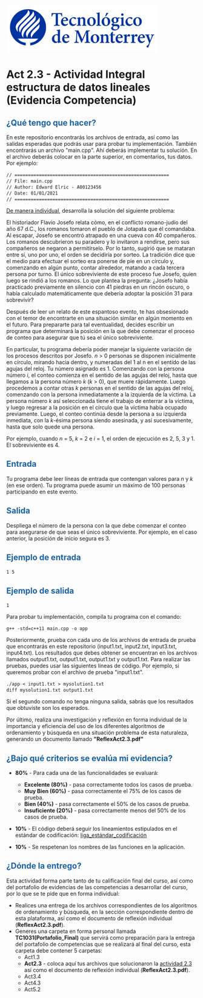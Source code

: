 ![Tec de Monterrey](images/logotecmty.png)
# Act 2.3 - Actividad Integral estructura de datos lineales (Evidencia Competencia)

## <span style="color: rgb(26, 99, 169);">¿Qué tengo que hacer?</span>
En este repositorio encontrarás los archivos de entrada, así como las salidas esperadas que podrás usar para probar tu implementación. También encontrarás un archivo "main.cpp". Ahí deberás implementar tu solución. En el archivo deberás colocar en la parte superior, en comentarios, tus datos. Por ejemplo:
```
// =========================================================
// File: main.cpp
// Author: Edward Elric - A00123456
// Date: 01/01/2021
// =========================================================
```
<span style="text-decoration: underline;">De manera individual</span>, desarrolla la solución del siguiente problema:

El historiador Flavio Josefo relata cómo, en el conflicto romano-judío del año 67 d.C., los romanos tomaron el pueblo de Jotapata que él comandaba. Al escapar, Josefo se encontró atrapado en una cueva con 40 compañeros. Los romanos descubrieron su paradero y lo invitaron a rendirse, pero sus compañeros se negaron a permitírselo. Por lo tanto, sugirió que se mataran entre sí, uno por uno, el orden se decidiría por sorteo. La tradición dice que el medio para efectuar el sorteo era ponerse de pie en un círculo y, comenzando en algún punto, contar alrededor, matando a cada tercera persona por turno. El único sobreviviente de este proceso fue Josefo, quien luego se rindió a los romanos. Lo que plantea la pregunta: ¿Josefo había practicado previamente en silencio con 41 piedras en un rincón oscuro, o había calculado matemáticamente que debería adoptar la posición 31 para sobrevivir?

Después de leer un relato de este espantoso evento, te has obsesionado con el temor de encontrarte en una situación similar en algún momento en el futuro. Para prepararte para tal eventualidad, decides escribir un programa que determinará la posición en la que debe comenzar el proceso de conteo para asegurar que tú sea el único sobreviviente.

En particular, tu programa debería poder manejar la siguiente variación de los procesos descritos por Josefo. *n* > 0 personas se disponen inicialmente en círculo, mirando hacia dentro, y numeradas del 1 al n en el sentido de las agujas del reloj. Tu número asignado es 1. Comenzando con la persona número *i*, el conteo comienza en el sentido de las agujas del reloj, hasta que llegamos a la persona número *k* (*k* > 0), que muere rápidamente. Luego procedemos a contar otras *k* personas en el sentido de las agujas del reloj, comenzando con la persona inmediatamente a la izquierda de la víctima. La persona número *k* así seleccionada tiene el trabajo de enterrar a la víctima, y luego regresar a la posición en el círculo que la víctima había ocupado previamente. Luego, el conteo continúa desde la persona a su izquierda inmediata, con la *k*-ésima persona siendo asesinada, y así sucesivamente, hasta que solo quede una persona.

Por ejemplo, cuando *n* = 5, *k* = 2 e *i* = 1, el orden de ejecución es 2, 5, 3 y 1. El sobreviviente es 4.

## <span style="color: rgb(26, 99, 169);">**Entrada**</span>
Tu programa debe leer líneas de entrada que contengan valores para *n* y *k* (en ese orden). Tu programa puede asumir un máximo de 100 personas participando en este evento.

## <span style="color: rgb(26, 99, 169);">**Salida**</span>
 Despliega el número de la persona con la que debe comenzar el conteo para asegurarse de que seas el único sobreviviente. Por ejemplo, en el caso anterior, la posición de inicio segura es 3.

## <span style="color: rgb(26, 99, 169);">**Ejemplo de entrada**</span>
```
1 5
```

## <span style="color: rgb(26, 99, 169);">**Ejemplo de salida**</span>
```
1
```

Para probar tu implementación, compila tu programa con el comando:
```
g++ -std=c++11 main.cpp -o app
```
Posteriormente, prueba con cada uno de los archivos de entrada de prueba que encontrarás en este repositorio (input1.txt, input2.txt, input3.txt, input4.txt). Los resultados que debes obtener se encuentran en los archivos llamados output1.txt, output1.txt, output1.txt y output1.txt. Para realizar las pruebas, puedes usar las siguientes líneas de código. Por ejemplo, si queremos probar con el archivo de prueba "input1.txt".
```
./app < input1.txt > mysolution1.txt
diff mysolution1.txt output1.txt
```
Si el segundo comando no tenga ninguna salida, sabrás que los resultados que obtuviste son los esperados. 

Por último, realiza una investigación y reflexión en forma individual de la importancia y eficiencia del uso de los diferentes algoritmos de ordenamiento y búsqueda en una situación problema de esta naturaleza, generando un documento llamado **"ReflexAct2.3.pdf"**

## <span style="color: rgb(26, 99, 169);">**¿Bajo qué criterios se evalúa mi evidencia?**</span>

- **80%** - Para cada una de las funcionalidades se evaluará:

    - **Excelente (80%)** - pasa correctamente todos los casos de prueba.
    - **Muy Bien (60%)** - pasa correctamente el 75% de los casos de prueba.
    - **Bien (40%)** - pasa correctamente el 50% de los casos de prueba.
    - **Insuficiente (20%)** - pasa correctamente menos del 50% de los casos de prueba.


- **10%** - El código deberá seguir los lineamientos estipulados en el estándar de codificación: <span class="instructure_file_holder link_holder">[liga_estándar_codificación](estandar.pdf)</span>
- **10%** - Se respetenan los nombres de las funciones en la aplicación.

## <span style="color: rgb(26, 99, 169);">**¿Dónde la entrego?**</span>
Esta actividad forma parte tanto de tu calificación final del curso, así como del portafolio de evidencias de las competencias a desarrollar del curso, por lo que se te pide que en forma individual:
* Realices una entrega de  los archivos correspondientes de los algoritmos de ordenamiento y búsqueda, en la sección correspondiente dentro de esta plataforma, así como el documento de reflexión individual (**ReflexAct2.3.pdf**).
* Generes una carpeta en forma personal llamada **TC1031(Portafolio_Final)** que servirá como preparación para la entrega del portafolio de competencias que se realizará al final del curso, esta carpeta debe contener 5 carpetas:
    * Act1.3
    * **Act2.3** - coloca aquí tus archivos que solucionaron la <span style="text-decoration: underline;">actividad 2.3</span> así como el documento de reflexión individual (**ReflexAct2.3.pdf**).
    * Act3.4
    * Act4.3
    * Act5.2

